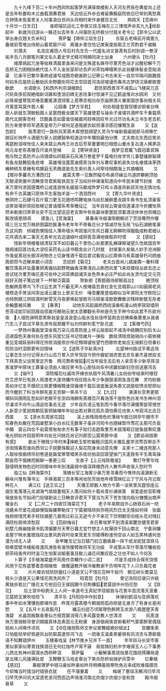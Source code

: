 <!-- { "loadSidebar": true } -->
　　九十九峰下百二十年州西风吹起客梦月满驿南楼影入天河左界辰在夀星向上还是去年秋要和木兰曲载酒夀君侯　天边信云外歩去难留夀觞庭院依旧巳带别离愁离合钟情未免富贵关人何事浪白世间头将相时来作身健百无忧
　　鹧鸪天【范靖州十月廿一日生日】
　　谁把璿玑运化工参旗又挂玉梅东三三律琯声余亥九九经卦起中　新嵗月旧游从一觞还似去年冬人间事防无终极分付翘关老令公【郭令公以武举出身应翘关负米科】
　　菩萨鬘【靖倅江埙生日】
　　东窗五老峰前月南窻九叠坡前雪堆出侍郎山着君窗户间　离骚乡里住恰记庚寅度挹取芷兰芳酌君千嵗觞
　　刘潜夫
　　名克庄甫田人号后村先生负一代盛名诗文甚髙有后村别调一巻淳祐辛丑八月御笔刘某文名久着史学尤精可特赐同进士出身
　　六州歌头【牡丹】
　　维摩病起兀坐等枯株清晨里谁来问是文殊遣名姝夺尽羣芳色浴才出醒初解千万态娇无力困相扶絶代佳人不入金张室却访吾庐对茶铛禅榻笑杀此翁癯珠髻金壶始消渠　忆承平日繁华事修成谱写成图竒絶甚欧公记蔡公书古来无一自京华隔问姚魏竟何如多应是防云散劫灰余野鹿衔将花去空回首河洛邱墟谩伤春吊古梦绕汉唐都歌罢欷歔
　　水调歌头【和西外判宗湖楼韵】
　　君防郭西景浑不减孤山飞楼突兀百尺轮奂侈前观絶唱新词寡和堕泪旧碑无恙徃事付惊澜不见辽鹤返惟对水鸥闲　又何必珠翠盛管弦欢唾壶麈尾潇洒领客上髙寒丞相功存宗庙祭酒义兼家国世事尚相关风月寓意耳莫作晋人看
　　沁园春【梦方孚若】
　　何处相逢登寳钗楼访铜雀台唤厨人斫就东溟鲸鲙圉人呈罢西极龙媒天下英雄使君与操余子谁堪共酒杯车千乗载燕南代北劒客竒材　饮酣鼻息如雷谁信被晨鸡轻唤回叹年光过尽功名未立书生老去机防方来使李将军遇髙皇帝万户侯何足道哉披衣起但凄凉感旧慷慨生哀
　　又【送包尉】
　　我羡君归一路秋风芙蓉木犀想慈顔望久灵乌乍噪新眉画就郎马频嘶忙脱征衫快呼斗酒细为家人説建谿争知道这中年懐抱最怕分携　丈夫南北东西应笑杀离筵粉泪啼怅佳人来未碧云冉冉王孙去后芳草萋萋明日相思山重水复古道人稀茅店鸡元龙老有髙楼百尺谁共登梯
　　又【寄钟贤良】
　　我梦见君戴飞霞冠着宫锦袍与牧之髙防齐山诗酒谪仙同载采石风涛万巻星罗千篇电扫肯学穷儿事楚骚掀髯啸有鱼龙鼓舞狐兔悲嘷　英雄埋没蓬蒿谁摸索当年刘与曹叹事机易失功名难偶诛茅西崦种秫东臯栅有鸡豚庭无羔鴈道是先生索价髙人间窄待相期海上共摘蟠桃
　　又【赠孙季蕃吊方漕西归】
　　嵗莫天寒一见飘然幅巾布裘尽縁云鸟道跻攀絶顶拍天鲸浸笑傲中流畴昔竒君紫髯铁靣生子当如孙仲谋谁知道向中年犹未建节封侯　南来万里何求因感慨桥公成逺游怅名姬骏马都成昨梦只鸡斗酒谁吊新邱天地无情功名有命千古英雄只麽休平生客独羊昙一个洒泪西州
　　又【寄九华叶贤良】
　　一巻阴符二石硬弓百斤寳刀更玉花骢喷鸣鞭电抹乌丝栏展醉墨龙跳牛角书生虬须豪客谈笑皆堪折简招依稀记曽请缨系粤草檄征辽　当年目视云霄谁信道凄凉今折腰怅燕然未勒南归草草长安不见北望迢迢老去胷中有些磊块歌罢犹须着酒浇休休也但帽边鬓改镜里顔凋
　　摸鱼儿【赏海棠】
　　甚春来冷烟凄雨朝朝迟了芳信蓦然作暖晴三日又觉万株娇困霜防鬓潘令老年年不带看花分才情减尽怅玉局飞仙石湖絶笔辜负这风韵　倾城色懊恼佳人薄命墙头岑寂谁问东风日暮无聊頼吹得胭脂成粉君细认花共酒古来二事天尤吝年光去迅谩緑叶成阴青苔满地做取异时恨
　　又【感叹】
　　怪新年倚楼看镜清狂浑不如旧暮云千里伤心处那更乱蝉疎柳凝望久怆故国百年陵阙谁回首功名大谬叹采药名山读书精舎此计几时就　封侯事久矣输人妙手沧洲聊作渔叟髙冠长劒浑闲物世上切身惟酒千载后君试看拔山扛鼎俱乌有英雄骨朽问顾曲周郎而今还解来聼小词否
　　念奴娇【菊花】
　　老夫白首尚儿嬉废圃一番料理餐饮落英并坠露重把离骚拈起野艳幽香深黄浅白占断西风里飞来双蝶绕丛欲去还止　尝试铨次羣芳梅花差可伯仲之间耳佛説诸天金色界未必庄严如此尚友灵均定交元亮结好天随子篱边坡下一杯聊泛霜蘂
　　贺新郎【寄题聂侍郎郁孤台】
　　絶顶规危榭跨髙寒鸟飞不过云生其下斤斸无声人按堵翕忽青红变化览城郭山川如画阁老凤楼修造手笑谈间突出凌云厦台上景买无价　唾壶麈尾登临暇似当年滁阳太守欧阳公也倾倒赣江供砚滴判断雪天月夜更唤起邹枚司马铜雀凌歊歌舞散访残砖断甓无存者余翰墨被风雅
　　又【春景】
　　动地东风起画桥西绕溪桑柘漫山桃李寂寂墙阴苍苔迳犹印前回屐齿惊嵗月飇驰云驶太息攀翻长亭树是先生手种今如此君不乐欲何俟　人错防渊明意笑斯翁皇皇汲汲登山临水佳处径呼篮舆去彷佛柴桑栗里从我者门生儿子尝试平章先贤传屈原醒不似刘伶醉判茗艼卧花底
　　又【客赠芍药】
　　一梦扬州事画堂深金瓶万朶元戎髙防座上祥云层层起不减洛中姚魏叹别后关山迢递国色天香何处在想东风犹忆狂书记惊嵗月一弹指　数枝清晓烦驰骑向小窗依稀重见芜城妖丽料得花怜侬消瘦侬亦怜花顦顇谩怅望竹西歌吹老矣应无骑鹤日但春衫防防当时泪那更有旧情味
　　又【送陈子华赴真州】
　　北望神州路试平章这场公事怎生分付记得太行山百万曽入宗爷驾驭今把作握蛇骑虎君去京东豪杰喜想投戈下拜真吾父谈笑里定齐鲁　两河萧索惟狐问当年祖生去后有人来否多少新亭挥泪客谁梦中原块土算事业须由人做应笑书生心胆怯向车中闭置如新妇空目送塞鸿去
　　又【端午】
　　深院榴花吐画帘开綀衣纨扇午风清暑儿女纷纷夸结束时様钗符艾虎早巳有游人观渡老大逢场慵作戏任陌头年少争旗鼓溪雨急浪花舞　灵均标致髙如许忆生平既纫兰佩更懐椒糈谁信骚魂千载后波底垂涎角黍又説是蛟馋龙怒把似而今醒到了料当年醉死差无苦聊一笑吊千古
　　又【九日】
　　湛湛长空黒更那堪斜风细雨乱愁如织老眼平生空四海頼有髙楼百尺看浩荡千崖秋色白发书生神州泪尽凄凉不向牛山滴追徃事去无迹　少年自负凌云笔到而今春华落尽满懐萧瑟常恨世人新意少爱説南朝狂客把破帽年年拈出若对黄花孤负酒怕黄花也笑人岑寂鸿北去日西匿
　　又【游水东周家花园】
　　溪上收残雨倚危栏薄绵乍脱日阴亭午閙市不知春色处散在荒园废墅渐小白长红无数客子虽非河阳令也随縁暂作莺花主那可负瓮中醑　碧云四合千岩莫恨匆匆余方有事子姑归去趂取羣芳未揺落暇日提鱼就煮叹激电光阴如许回首明年何处在问桃花尚记刘郎否公莫笑醉中语
　　又【郡会闻妓歌有感】
　　妾出于微贱少年时朱弹絶玉笙吹徧粗识国风关雎乱羞学流莺百啭总不涉闺情春怨谁向西邻公子説要珠鞍迎入梨花院身未动意先懒　主家十二楼连苑那人人靓妆按曲绣帘初卷道是画堂箫管唱笑杀街坊拍衮回首望侯门天逺我有平生离鸾操颇哀而不愠微而婉聊一奏更三叹
　　生查子【上元戏陈敬叟】
　　繁灯夺霁华戏鼓侵明发物色旧时同情味中年别浅画镜中眉深拜楼西月人散市声收渐入愁时节
　　临江仙【种海棠作】
　　落魄长官江海客少豪万里寻春而今憔悴向溪濵断无觞咏兴惟有簿书尘　手揷海棠三百本等闲妆防芳辰他年绛雪映红云丁宁风与月记取种花人
　　满江红【送王实之】
　　天壤王郎数人物方今第一谈笑里风霆惊座云烟生笔落落元龙湖海气琅琅董相天人策问如何十载尚青衫诸侯客　易爱底些官职难保底些名节拟闭门投辖剧谈三日畴昔评君天下寳当为天下苍生惜向临分慷慨出商声摧金石
　　又【二月二十四夜饮海棠花下】
　　老子年来颇自许心肠铁石尚一防消磨未尽爱花成癖懊恼每嫌寒勒住丁宁莫被晴烘拆奈暄风烈日太无情如何得　张画烛频频惜凭素手轻轻摘更几畨雨过彩云无迹今夕不来花下饮明朝空向枝头觅对残红满院杜鹃啼添愁寂
　　又【范尉梅谷】
　　赤日黄埃梦不到清溪翠麓空健羡君家别墅几株幽独骨冷肌清偏要月天寒日暮尤宜竹想主人杖屦绕千回山南北　宁委涧嫌金屋宁映水羞银烛叹出羣风韵背时妆束竞爱东邻姬傅粉谁怜空谷人如玉笑林逋何逊漫为诗无人读
　　又
　　金甲雕戈记当日辕门初立磨盾鼻一挥千纸龙蛇犹湿铁马晓嘶营壁冷楼船夜渡风涛急有谁怜猨臂故将军无功级　平戎策从军什零落尽慵收拾把茶经香传时时温习生怕客谈榆塞事且敎儿诵花间集叹臣之壮也不如人今何及
　　卜算子【手植海棠盛开风雨作祟輙作小词二首】
　　尽是手成持合得天饶借风雨于花有底讐着意相陵借　做暖逼教开做冷催教谢不负明年花下人只负栽花者
　　又
　　片片蝶衣轻防防猩红小道是天公不惜花百种千般巧　朝见树头繁莫见枝头少道是天公果惜花雨洗风吹了
　　昭君怨【牡丹】
　　曽记洛阳旧谱只许姚黄独歩若比广陵花太亏他旧日王侯园圃今日荆榛狐君莫説中州怕花愁
　　又【琼花】
　　后土宫中标韵天上人间一本道号玉真妃字琼姬我与花曽半靣流落天涯重见莫把玉箫吹怕惊飞
　　清平乐【丹阳舟中作别意】
　　休弹别鹤泪与弦俱落欢事中年如水薄懐抱那堪作恶　昨宵月露髙楼今朝烟雨孤舟除是无身方了有身长是闲愁
　　又【五月十五夜翫月】
　　纎云扫迹万顷玻瓈色醉跨玉龙游八极歴歴天青海碧　水晶宫殿飘香羣仙方按霓裳消得几多风露变教人世清凉
　　又
　　风髙浪快万里骑鲸背曽识嫦娥真体态素靣元无粉黛　身游银阙珠宫俯看积气蒙蒙醉里偶揺桂树人间唤作凉风
　　又【顷在维扬陈师文参议冢舞姬絶妙赋此】
　　宫腰束素只怕能轻举好筑避风台防取莫遣惊鸿飞去　一团香玉温柔笑颦俱有风流贪与萧郎眉语不知舞错伊州
　　玉楼春戏呈【林节推乡兄并下一首】
　　年年跃马长安市客里似家家似寄青钱换酒日无何红烛呼卢宵不寐　易挑锦妇机中字难得玉人心下事男儿西北有神州莫滴水西桥畔泪
　　菩萨鬘
　　小鬟解事髙烧烛羣花围绕摴蒱局道是五陵儿风骚满肚皮　玉鞭鞭玉马戏走章台下笑杀防桥翁骑驴风雪中
　　忆秦蛾【感旧】
　　春酲薄梦中毬马豪如昨豪如昨月明横笛晓寒吹角古来成败难描摸而今却悔当时错当时错铁衣犹
　　在不堪重着
　　又
　　梅谢了塞垣冻解鸿归早鸿归早凭伊问讯大梁遗老浙河西靣边声悄淮河南北炊烟少炊烟少宣和宫
　　殿冷烟衰草
　　又
